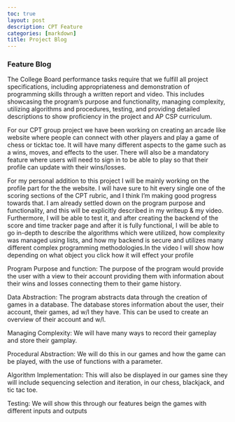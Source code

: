 ```yaml
---
toc: true
layout: post
description: CPT Feature
categories: [markdown]
title: Project Blog
---
```


### Feature Blog

The College Board performance tasks require that we fulfill all project specifications, including appropriateness and demonstration of programming skills through a written report and video. This includes showcasing the program’s purpose and functionality, managing complexity, utilizing algorithms and procedures, testing, and providing detailed descriptions to show proficiency in the project and AP CSP curriculum.

For our CPT group project we have been working on creating an arcade like website where people can connect with other players and play a game of chess or ticktac toe. It will have many different aspects to the game such as a wins, moves, and effects to the user. There will also be a mandatory feature where users will need to sign in to be able to play so that their profile can update with their wins/losses.

For my personal addition to this project I will be mainly working on the profile part for the the website. I will have sure to hit every single one of the scoring sections of the CPT rubric, and I think I’m making good progress towards that. I am already settled down on the program purpose and functionality, and this will be explicitly described in my writeup & my video. Furthermore, I will be able to test it, and after creating the backend of the score and time tracker page and after it is fully functional, I will be able to go in-depth to describe the algorithms which were utilized, how complexity was managed using lists, and how my backend is secure and utilizes many different complex programming methodologies.In the video I will show how depending on what object you click how it will effect your profile



Program Purpose and function: The purpose of the program would provide the user with a view to their account providing them with information about their wins and losses connecting them to their game history.

Data Abstraction: The program abstracts data through the creation of games in a database. The database stores information about the user, their account, their games, ad w/l they have. This can be used to create an overview of their account and w/l.

Managing Complexity: We will have many ways to record their gameplay and store their gamplay.

Procedural Abstraction: We will do this in our games and how the game can be played, with the use of functions with a parameter.

Algorithm Implementation: This will also be displayed in our games sine they will include sequencing selection and iteration, in our chess, blackjack, and tic tac toe.

Testing: We will show this through our features beign the games with different inputs and outputs